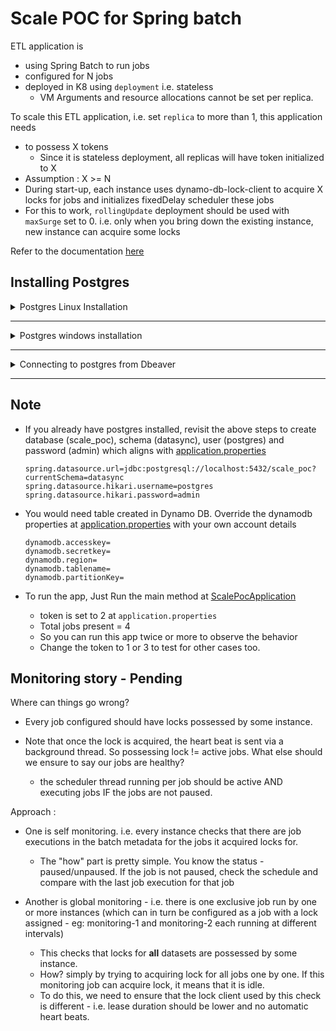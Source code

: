 # Scale POC for Spring batch

ETL application is
 - using Spring Batch to run jobs
 - configured for N jobs
 - deployed in K8 using `deployment` i.e. stateless
    - VM Arguments and resource allocations cannot be set per replica.

To scale this ETL application, i.e. set `replica` to more than 1, this application needs
- to possess X tokens
    - Since it is stateless deployment, all replicas will have token initialized to X
- Assumption : X >= N
- During start-up, each instance uses dynamo-db-lock-client to acquire X locks for jobs and initializes fixedDelay scheduler these jobs
- For this to work, `rollingUpdate` deployment should be used with `maxSurge` set to 0. i.e. only when you bring down the existing instance, new instance can acquire some locks

Refer to the documentation [here](http://wiki.ia55.net/display/TECHDOCS/Distributed+ETL+-+V1)  

## Installing Postgres

<details>
<summary>Postgres Linux Installation</summary>

#### Set your local postgres working directory - do this in every new terminal window / shell
`export TEST_PG_ROOT=/codemill/$USER/postgres`
#### Create postgres working directory if it doesn't exist - this only needs to be done once
`mkdir -p $TEST_PG_ROOT`
#### Download Postgres .tar.gz - this only needs to be done once
* `wget https://sbp.enterprisedb.com/getfile.jsp?fileid=12354 -O $TEST_PG_ROOT/pgsql.tar.gz`
* `tar xzf $TEST_PG_ROOT/pgsql.tar.gz`
#### Initialize the database - this only needs to be done once
* `rm -rf $TEST_PG_ROOT/db`
* `mkdir -p $TEST_PG_ROOT/db`
* `$TEST_PG_ROOT/pgsql/bin/initdb $TEST_PG_ROOT/db`
#### Start a local postgres server - this runs postgres in the foreground, can be shut down with ctrl-c and restarted as many times as you'd like
`$TEST_PG_ROOT/pgsql/bin/postgres -D $TEST_PG_ROOT/db --unix_socket_directories=$TEST_PG_ROOT --wal_level=minimal --archive_mode=off --max_wal_senders=0 --checkpoint_timeout=30 --archive_command=/bin/true --max_wal_size=256MB`
#### Connect via psql - optional to test that your server works. You can also use dbeaver
`$TEST_PG_ROOT/pgsql/bin/psql --host=$TEST_PG_ROOT -d postgres`
#### Create user and assign password and provide owner permissions to run DDLs via flyway - username & password should match the properties mentioned in application.properties
```
 CREATE USER postgres SUPERUSER;
 CREATE DATABASE scale_poc WITH OWNER postgres;
 ALTER USER postgres WITH PASSWORD 'admin';
```
#### Create schema datasync in scale_poc DB
```
$TEST_PG_ROOT/pgsql/bin/psql -U postgres
\l <to list database>
\c <db_name> 
CREATE SCHEMA IF NOT EXISTS datasync; 
```

</details>

-----------------
<details>
<summary>Postgres windows installation</summary>

* initdb
```
C:\Users\vino\Downloads\pgsql\bin>initdb -D "C:\Users\vino\Downloads\pgsql\datadir"
The files belonging to this database system will be owned by user "vino".
This user must also own the server process.

The database cluster will be initialized with locale "English_United States.1252".
The default database encoding has accordingly been set to "WIN1252".
The default text search configuration will be set to "english".

Data page checksums are disabled.

creating directory C:/Users/vino/Downloads/pgsql/datadir ... ok
creating subdirectories ... ok
selecting dynamic shared memory implementation ... windows
selecting default max_connections ... 100
selecting default shared_buffers ... 128MB
selecting default time zone ... Asia/Calcutta
creating configuration files ... ok
running bootstrap script ... ok
performing post-bootstrap initialization ... ok
syncing data to disk ... ok

initdb: warning: enabling "trust" authentication for local connections
You can change this by editing pg_hba.conf or using the option -A, or
--auth-local and --auth-host, the next time you run initdb.

Success. You can now start the database server using:

    pg_ctl -D ^"C^:^\Users^\vino^\Downloads^\pgsql^\datadir^" -l logfile start
```
* Start postgres server	
```
C:\Users\vino\Downloads\pgsql\bin>pg_ctl -D "C:\Users\vino\Downloads\pgsql\datadir" start
```

* Use client (or use dbeaver) and give permissions to user "postgres" and assign password too.
```
C:\Users\vino\Downloads\pgsql\bin>psql -d postgres
psql (12.2)
WARNING: Console code page (437) differs from Windows code page (1252)
         8-bit characters might not work correctly. See psql reference
         page "Notes for Windows users" for details.
Type "help" for help.

postgres=# CREATE USER postgres SUPERUSER;
CREATE ROLE
postgres=# ALTER USER postgres WITH PASSWORD 'admin';
ALTER ROLE
postgres=# CREATE DATABASE scale_poc WITH OWNER postgres;
```

* Create schema in scale_poc DB
```
C:\Users\vino\Downloads\pgsql\bin>psql -U postgres
postgres=# \c scale_poc
You are now connected to database "scale_poc" as user "postgres".
scale_poc=# create schema if not exists datasync;
```

</details>

------------------

<details>
<summary>Connecting to postgres from Dbeaver</summary>

* New -> Dbeaver -> Database Connection -> PostgreSQL
* Host : localhost 
* Port : 5432
* Database : scale_poc
* User : postgres
* password : admin (select save password locally)
</details>

---------

## Note

* If you already have postgres installed, revisit the above steps to create database (scale_poc), schema (datasync), user (postgres) and password (admin) which aligns with [application.properties](/src/main/resources/application.properties)

    ```
    spring.datasource.url=jdbc:postgresql://localhost:5432/scale_poc?currentSchema=datasync
    spring.datasource.hikari.username=postgres
    spring.datasource.hikari.password=admin
    ```

* You would need table created in Dynamo DB. Override the dynamodb properties at [application.properties](/src/main/resources/application.properties) with your own account details
    ```
    dynamodb.accesskey=
    dynamodb.secretkey=
    dynamodb.region=
    dynamodb.tablename=
    dynamodb.partitionKey=
    ``` 
* To run the app, Just Run the main method at [ScalePocApplication](src/main/java/com/foo/ScalePocApplication.java)
    - token is set to 2 at `application.properties`
    - Total jobs present = 4
    - So you can run this app twice or more to observe the behavior
    - Change the token to 1 or 3 to test for other cases too.

## Monitoring story - Pending

Where can things go wrong?
* Every job configured should have locks possessed by some instance.

* Note that once the lock is acquired, the heart beat is sent via a background thread. So possessing lock != active jobs. What else should we ensure to say our jobs are healthy?
   * the scheduler thread running per job should be active AND executing jobs IF the jobs are not paused.

Approach :

* One is self monitoring. i.e. every instance checks that there are job executions in the batch metadata for the jobs it acquired locks for.
    * The "how" part is pretty simple. You know the status - paused/unpaused. If the job is not paused, check the schedule and compare with the last job execution for that job
    
* Another is global monitoring - i.e. there is one exclusive job run by one or more instances (which can in turn be configured as a job with a lock assigned - eg: monitoring-1 and monitoring-2 each running at different intervals)
    * This checks that locks for **all** datasets are possessed by some instance.
    * How? simply by trying to acquiring lock for all jobs one by one. If this monitoring job can acquire lock, it means that it is idle.
    * To do this, we need to ensure that the lock client used by this check is different - i.e. lease duration should be lower and no automatic heart beats. 